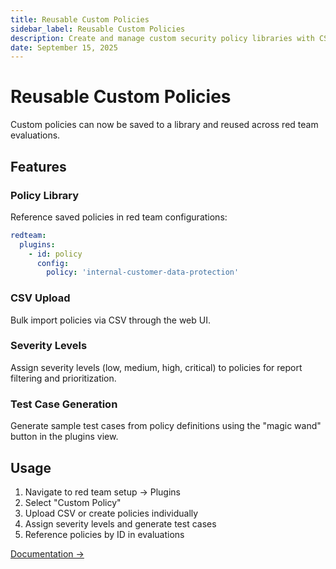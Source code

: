 ```yaml
---
title: Reusable Custom Policies
sidebar_label: Reusable Custom Policies
description: Create and manage custom security policy libraries with CSV bulk upload
date: September 15, 2025
---
```


# Reusable Custom Policies

Custom policies can now be saved to a library and reused across red team evaluations.

## Features

### Policy Library

Reference saved policies in red team configurations:

```yaml
redteam:
  plugins:
    - id: policy
      config:
        policy: 'internal-customer-data-protection'
```

### CSV Upload

Bulk import policies via CSV through the web UI.

### Severity Levels

Assign severity levels (low, medium, high, critical) to policies for report filtering and prioritization.

### Test Case Generation

Generate sample test cases from policy definitions using the "magic wand" button in the plugins view.

## Usage

1. Navigate to red team setup → Plugins
2. Select "Custom Policy"
3. Upload CSV or create policies individually
4. Assign severity levels and generate test cases
5. Reference policies by ID in evaluations

[Documentation →](/docs/red-team/plugins/policy/)
